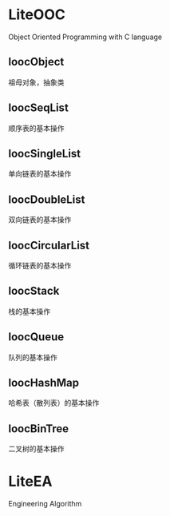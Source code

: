 # LiteOOC
Object Oriented Programming with C language

## loocObject
祖母对象，抽象类

## loocSeqList
顺序表的基本操作

## loocSingleList
单向链表的基本操作

## loocDoubleList
双向链表的基本操作

## loocCircularList
循环链表的基本操作

## loocStack
栈的基本操作

## loocQueue
队列的基本操作

## loocHashMap
哈希表（散列表）的基本操作

## loocBinTree
二叉树的基本操作

# LiteEA
Engineering Algorithm